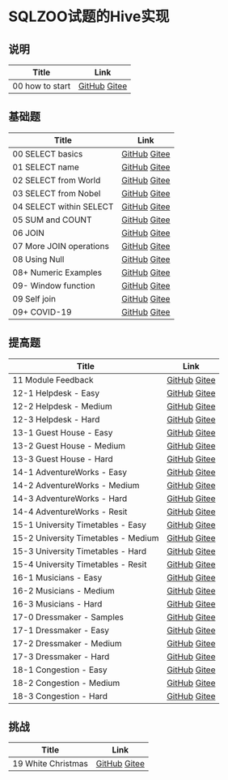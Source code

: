 # SQLZOO试题的Hive实现

## 说明

Title | Link
------|--------
00  how to start | [GitHub](https://github.com/madlogos/sqlzoo/blob/master/Hive/00%20%20how%20to%20start.ipynb)  [Gitee](https://gitee.com/madlogos/sqlzoo/blob/master/Hive/00%20%20how%20to%20start.ipynb)

## 基础题

Title | Link
------|--------
00 SELECT basics | [GitHub](https://github.com/madlogos/sqlzoo/blob/master/Hive/00%20SELECT%20basics.ipynb)  [Gitee](https://gitee.com/madlogos/sqlzoo/blob/master/Hive/00%20SELECT%20basics.ipynb)
01 SELECT name | [GitHub](https://github.com/madlogos/sqlzoo/blob/master/Hive/01%20SELECT%20name.ipynb)  [Gitee](https://gitee.com/madlogos/sqlzoo/blob/master/Hive/01%20SELECT%20name.ipynb)
02 SELECT from World | [GitHub](https://github.com/madlogos/sqlzoo/blob/master/Hive/02%20SELECT%20from%20World.ipynb)  [Gitee](https://gitee.com/madlogos/sqlzoo/blob/master/Hive/02%20SELECT%20from%20World.ipynb)
03 SELECT from Nobel | [GitHub](https://github.com/madlogos/sqlzoo/blob/master/Hive/03%20SELECT%20from%20Nobel.ipynb)  [Gitee](https://gitee.com/madlogos/sqlzoo/blob/master/Hive/03%20SELECT%20from%20Nobel.ipynb)
04 SELECT within SELECT | [GitHub](https://github.com/madlogos/sqlzoo/blob/master/Hive/04%20SELECT%20within%20SELECT.ipynb)  [Gitee](https://gitee.com/madlogos/sqlzoo/blob/master/Hive/04%20SELECT%20within%20SELECT.ipynb)
05 SUM and COUNT | [GitHub](https://github.com/madlogos/sqlzoo/blob/master/Hive/05%20SUM%20and%20COUNT.ipynb)  [Gitee](https://gitee.com/madlogos/sqlzoo/blob/master/Hive/05%20SUM%20and%20COUNT.ipynb)
06 JOIN | [GitHub](https://github.com/madlogos/sqlzoo/blob/master/Hive/06%20JOIN.ipynb)  [Gitee](https://gitee.com/madlogos/sqlzoo/blob/master/Hive/06%20JOIN.ipynb)
07 More JOIN operations | [GitHub](https://github.com/madlogos/sqlzoo/blob/master/Hive/07%20More%20JOIN%20operations.ipynb)  [Gitee](https://gitee.com/madlogos/sqlzoo/blob/master/Hive/07%20More%20JOIN%20operations.ipynb)
08 Using Null | [GitHub](https://github.com/madlogos/sqlzoo/blob/master/Hive/08%20Using%20Null.ipynb)  [Gitee](https://gitee.com/madlogos/sqlzoo/blob/master/Hive/08%20Using%20Null.ipynb)
08+ Numeric Examples | [GitHub](https://github.com/madlogos/sqlzoo/blob/master/Hive/08+%20Numeric%20Examples.ipynb)  [Gitee](https://gitee.com/madlogos/sqlzoo/blob/master/Hive/08+%20Numeric%20Examples.ipynb)
09- Window function | [GitHub](https://github.com/madlogos/sqlzoo/blob/master/Hive/09-%20Window%20function.ipynb)  [Gitee](https://gitee.com/madlogos/sqlzoo/blob/master/Hive/09-%20Window%20function.ipynb)
09 Self join | [GitHub](https://github.com/madlogos/sqlzoo/blob/master/Hive/09%20Self%20join.ipynb)  [Gitee](https://gitee.com/madlogos/sqlzoo/blob/master/Hive/09%20Self%20join.ipynb)
09+ COVID-19 | [GitHub](https://github.com/madlogos/sqlzoo/blob/master/Hive/09%2B%20COVID%2019.ipynb)  [Gitee](https://gitee.com/madlogos/sqlzoo/blob/master/Hive/09%2B%20COVID%2019.ipynb)

## 提高题

Title | Link
------|--------
11 Module Feedback | [GitHub](https://github.com/madlogos/sqlzoo/blob/master/Hive/11%20Module%20Feedback.ipynb)  [Gitee](https://gitee.com/madlogos/sqlzoo/blob/master/Hive/11%20Module%20Feedback.ipynb)
12-1 Helpdesk - Easy | [GitHub](https://github.com/madlogos/sqlzoo/blob/master/Hive/12-1%20Helpdesk%20-%20Easy.ipynb)  [Gitee](https://gitee.com/madlogos/sqlzoo/blob/master/Hive/12-1%20Helpdesk%20-%20Easy.ipynb)
12-2 Helpdesk - Medium | [GitHub](https://github.com/madlogos/sqlzoo/blob/master/Hive/12-2%20Helpdesk%20-%20Medium.ipynb)  [Gitee](https://gitee.com/madlogos/sqlzoo/blob/master/Hive/12-2%20Helpdesk%20-%20Medium.ipynb)
12-3 Helpdesk - Hard | [GitHub](https://github.com/madlogos/sqlzoo/blob/master/Hive/12-3%20Helpdesk%20-%20Hard.ipynb)  [Gitee](https://gitee.com/madlogos/sqlzoo/blob/master/Hive/12-3%20Helpdesk%20-%20Hard.ipynb)
13-1 Guest House - Easy | [GitHub](https://github.com/madlogos/sqlzoo/blob/master/Hive/13-1%20Guest%20House%20-%20Easy.ipynb)  [Gitee](https://gitee.com/madlogos/sqlzoo/blob/master/Hive/13-1%20Guest%20House%20-%20Easy.ipynb)
13-2 Guest House - Medium | [GitHub](https://github.com/madlogos/sqlzoo/blob/master/Hive/13-2%20Guest%20House%20-%20Medium.ipynb)  [Gitee](https://gitee.com/madlogos/sqlzoo/blob/master/Hive/13-2%20Guest%20House%20-%20Medium.ipynb)
13-3 Guest House - Hard | [GitHub](https://github.com/madlogos/sqlzoo/blob/master/Hive/13-3%20Guest%20House%20-%20Hard.ipynb)  [Gitee](https://gitee.com/madlogos/sqlzoo/blob/master/Hive/13-3%20Guest%20House%20-%20Hard.ipynb)
14-1 AdventureWorks - Easy | [GitHub](https://github.com/madlogos/sqlzoo/blob/master/Hive/14-1%20AdventureWorks%20-%20Easy.ipynb)  [Gitee](https://gitee.com/madlogos/sqlzoo/blob/master/Hive/14-1%20AdventureWorks%20-%20Easy.ipynb)
14-2 AdventureWorks - Medium | [GitHub](https://github.com/madlogos/sqlzoo/blob/master/Hive/14-2%20AdventureWorks%20-%20Medium.ipynb)  [Gitee](https://gitee.com/madlogos/sqlzoo/blob/master/Hive/14-2%20AdventureWorks%20-%20Medium.ipynb)
14-3 AdventureWorks - Hard | [GitHub](https://github.com/madlogos/sqlzoo/blob/master/Hive/14-3%20AdventureWorks%20-%20Hard.ipynb)  [Gitee](https://gitee.com/madlogos/sqlzoo/blob/master/Hive/14-3%20AdventureWorks%20-%20Hard.ipynb)
14-4 AdventureWorks - Resit | [GitHub](https://github.com/madlogos/sqlzoo/blob/master/Hive/14-4%20AdventureWorks%20-%20Resit.ipynb)  [Gitee](https://gitee.com/madlogos/sqlzoo/blob/master/Hive/14-4%20AdventureWorks%20-%20Resit.ipynb)
15-1 University Timetables - Easy | [GitHub](https://github.com/madlogos/sqlzoo/blob/master/Hive/15-1%20University%20Timetables%20-%20Easy.ipynb)  [Gitee](https://gitee.com/madlogos/sqlzoo/blob/master/Hive/15-1%20University%20Timetables%20-%20Easy.ipynb)
15-2 University Timetables - Medium | [GitHub](https://github.com/madlogos/sqlzoo/blob/master/Hive/15-2%20University%20Timetables%20-%20Medium.ipynb)  [Gitee](https://gitee.com/madlogos/sqlzoo/blob/master/Hive/15-2%20University%20Timetables%20-%20Medium.ipynb)
15-3 University Timetables - Hard | [GitHub](https://github.com/madlogos/sqlzoo/blob/master/Hive/15-3%20University%20Timetables%20-%20Hard.ipynb)  [Gitee](https://gitee.com/madlogos/sqlzoo/blob/master/Hive/15-3%20University%20Timetables%20-%20Hard.ipynb)
15-4 University Timetables - Resit | [GitHub](https://github.com/madlogos/sqlzoo/blob/master/Hive/15-4%20University%20Timetables%20-%20Resit.ipynb)  [Gitee](https://gitee.com/madlogos/sqlzoo/blob/master/Hive/15-4%20University%20Timetables%20-%20Resit.ipynb)
16-1 Musicians - Easy | [GitHub](https://github.com/madlogos/sqlzoo/blob/master/Hive/16-1%20Musicians%20-%20Easy.ipynb)  [Gitee](https://gitee.com/madlogos/sqlzoo/blob/master/Hive/16-1%20Musicians%20-%20Easy.ipynb)
16-2 Musicians - Medium | [GitHub](https://github.com/madlogos/sqlzoo/blob/master/Hive/16-2%20Musicians%20-%20Medium.ipynb)  [Gitee](https://gitee.com/madlogos/sqlzoo/blob/master/Hive/16-2%20Musicians%20-%20Medium.ipynb)
16-3 Musicians - Hard | [GitHub](https://github.com/madlogos/sqlzoo/blob/master/Hive/16-3%20Musicians%20-%20Hard.ipynb)  [Gitee](https://gitee.com/madlogos/sqlzoo/blob/master/Hive/16-3%20Musicians%20-%20Hard.ipynb)
17-0 Dressmaker - Samples | [GitHub](https://github.com/madlogos/sqlzoo/blob/master/Hive/17-0%20Dressmaker%20-%20Samples.ipynb)  [Gitee](https://gitee.com/madlogos/sqlzoo/blob/master/Hive/17-0%20Dressmaker%20-%20Samples.ipynb)
17-1 Dressmaker - Easy | [GitHub](https://github.com/madlogos/sqlzoo/blob/master/Hive/17-1%20Dressmaker%20-%20Easy.ipynb)  [Gitee](https://gitee.com/madlogos/sqlzoo/blob/master/Hive/17-1%20Dressmaker%20-%20Easy.ipynb)
17-2 Dressmaker - Medium | [GitHub](https://github.com/madlogos/sqlzoo/blob/master/Hive/17-2%20Dressmaker%20-%20Medium.ipynb)  [Gitee](https://gitee.com/madlogos/sqlzoo/blob/master/Hive/17-2%20Dressmaker%20-%20Medium.ipynb)
17-3 Dressmaker - Hard | [GitHub](https://github.com/madlogos/sqlzoo/blob/master/Hive/17-3%20Dressmaker%20-%20Hard.ipynb)  [Gitee](https://gitee.com/madlogos/sqlzoo/blob/master/Hive/17-3%20Dressmaker%20-%20Hard.ipynb)
18-1 Congestion - Easy | [GitHub](https://github.com/madlogos/sqlzoo/blob/master/Hive/18-1%20Congestion%20-%20Easy.ipynb)  [Gitee](https://gitee.com/madlogos/sqlzoo/blob/master/Hive/18-1%20Congestion%20-%20Easy.ipynb)
18-2 Congestion - Medium | [GitHub](https://github.com/madlogos/sqlzoo/blob/master/Hive/18-2%20Congestion%20-%20Medium.ipynb)  [Gitee](https://gitee.com/madlogos/sqlzoo/blob/master/Hive/18-2%20Congestion%20-%20Medium.ipynb)
18-3 Congestion - Hard | [GitHub](https://github.com/madlogos/sqlzoo/blob/master/Hive/18-3%20Congestion%20-%20Hard.ipynb)  [Gitee](https://gitee.com/madlogos/sqlzoo/blob/master/Hive/18-3%20Congestion%20-%20Hard.ipynb)

## 挑战

Title | Link
------|--------
19 White Christmas | [GitHub](https://github.com/madlogos/sqlzoo/blob/master/Hive/19%20White%20Christmas.ipynb)  [Gitee](https://gitee.com/madlogos/sqlzoo/blob/master/Hive/19%20White%20Christmas.ipynb)
